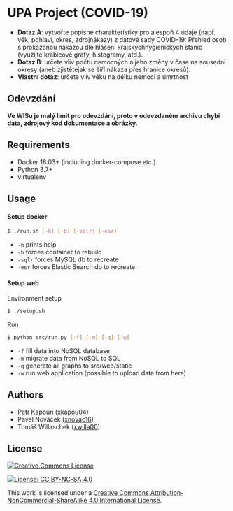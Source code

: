# UPA Project (COVID-19)
* **Dotaz A**: vytvořte popisné charakteristiky pro alespoň 4 údaje (např. věk, pohlaví, okres, zdrojnákazy) z datové sady COVID-19: Přehled osob s prokázanou nákazou dle hlášení krajskýchhygienických stanic (využijte krabicové grafy, histogramy, atd.).
* **Dotaz B**: určete vliv počtu nemocných a jeho změny v čase na sousední okresy (aneb zjistětejak se šíří nákaza přes hranice okresů).
* **Vlastní dotaz**: určete vliv věku na délku nemoci a úmrtnost

## Odevzdání
**Ve WISu je malý limit pro odevzdání, proto v odevzdaném archivu chybí data, zdrojový kód dokumentace a obrázky.**

## Requirements
 - Docker 18.03+ (including docker-compose etc.)
 - Python 3.7+ 
 - virtualenv

## Usage
#### Setup docker 
```bash
$ ./run.sh [-h] [-b] [-sqlr] [-esr]
```
 - ```-h``` prints help
 - ```-b``` forces container to rebuild 
 - ```-sqlr``` forces MySQL db to recreate
 - ```-esr``` forces Elastic Search db to recreate
 
#### Setup web

Environment setup
```bash
$ ./setup.sh 
``` 

Run
```bash
$ python src/run.py [-f] [-m] [-q] [-w]
```
- ```-f``` fill data into NoSQL database
- ```-m``` migrate data from NoSQL to SQL
- ```-q``` generate all graphs to src/web/static
- ```-w``` run web application (possible to upload data from here)

## Authors
 - Petr Kapoun ([xkapou04](mailto:xkapou04@stud.fit.vutbr.cz))
 - Pavel Nováček ([xnovac16](mailto:xnovac16@stud.fit.vutbr.cz))
 - Tomáš Willaschek ([xwilla00](mailto:xwilla00@stud.fit.vutbr.cz))

## License
<a rel="license" href="http://creativecommons.org/licenses/by-nc-sa/4.0/"><img alt="Creative Commons License" style="border-width:0" src="https://i.creativecommons.org/l/by-nc-sa/4.0/88x31.png" /></a>


[![License: CC BY-NC-SA 4.0](https://img.shields.io/badge/License-CC%20BY--NC--SA%204.0-lightgrey.svg)](https://creativecommons.org/licenses/by-nc-sa/4.0/)

This work is licensed under a [Creative Commons Attribution-NonCommercial-ShareAlike 4.0 International License](https://creativecommons.org/licenses/by-nc-sa/4.0/).



 
